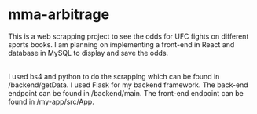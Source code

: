 # mma-arbitrage
This is a web scrapping project to see the odds for UFC fights on different sports books. I am planning on implementing a front-end in React and database in MySQL to display and save the odds. 

<br>
I used bs4 and python to do the scrapping which can be found in 
/backend/getData. I used Flask for my backend framework. The back-end endpoint can be found in /backend/main. The front-end endpoint can be found in /my-app/src/App. 